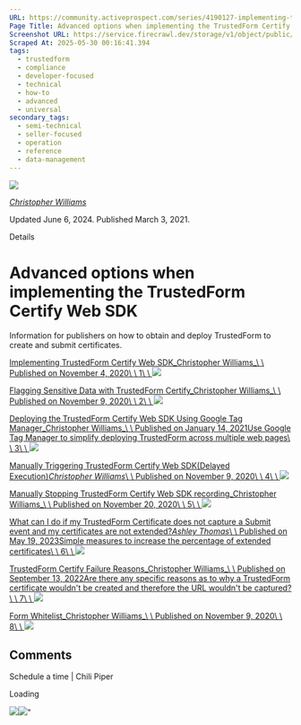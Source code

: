 ```yaml
---
URL: https://community.activeprospect.com/series/4190127-implementing-the-trustedform-certify-web-sdk-in-a-form-page
Page Title: Advanced options when implementing the TrustedForm Certify Web SDK
Screenshot URL: https://service.firecrawl.dev/storage/v1/object/public/media/screenshot-55023d8a-7ef3-4511-91a7-4656d2139836.png
Scraped At: 2025-05-30 00:16:41.394
tags:
  - trustedform
  - compliance
  - developer-focused
  - technical
  - how-to
  - advanced
  - universal
secondary_tags:
  - semi-technical
  - seller-focused
  - operation
  - reference
  - data-management
---
```


[![](https://content2.bloomfire.com/avatars/users/1405246/thumb/thumbnail.png?f=1620827893&Expires=1748567792&Signature=pAhB7qIdcbVx5QwKTBYZYOnQu3BBEdnF~eXNAn5ONmzRwkphGhldfGwOpW~IxRc4v1TZz3dtjUyOr1eVBc7CwNnwUI-0CriXuFoAXmkv5AfJZTN-s7GKe6Q0EQ8o6QlWe9ajHQIIQOKeZyusaTBtqeFcgFIawLjhdXATUfmRR3gdZhzSmuIG7PuMhvBM5CgTs2sZnLkRcsAD6pTdZq~Xl7YN-oyfujb5BIOCVsm6kGnB0d-3qfcfWrNDb0O-aY~rarQJ79s2WIybJ4uYiBwgv0TnkpBGMJ~eJ6ojM47G-4~kj2Snvdxx6t7GSplcMRvlp1i6u62IWpd~6bx6x01JbQ__&Key-Pair-Id=APKAIDFCFZ2UHE5LPIUA)](https://community.activeprospect.com/memberships/7846678-christopher-williams)

[_Christopher Williams_](https://community.activeprospect.com/memberships/7846678-christopher-williams)

Updated June 6, 2024. Published March 3, 2021.

Details

# Advanced options when implementing the TrustedForm Certify Web SDK

Information for publishers on how to obtain and deploy TrustedForm to create and submit certificates.

[Implementing TrustedForm Certify Web SDK_Christopher Williams_\\
\\
Published on November 4, 2020\\
\\
1\\
\\
![](https://content3.bloomfire.com/thumbnails/contributions/002/308/807/_270x180.png?f=1685501346&Expires=1748567792&Signature=GgXC3JokMb46lsmRzGzvUiE-QuQh~VwmRQl34Ns9bNFGqmizqsdgYHL0S2hd4nkpDvZbZqkj0PCfiLyVtVQA4Fv9uWWvr49aMismPlfplPKJ1zaN7Y9vE5xskDXlrFAIvoYpOd~5MwIl8N2Cs-XOKupiWYOEi1jVpx~ssqoNQc70MqAHxWtuS7x6JPp6ZPviuc4XeUkYmEPrX~jyrO6HtKJZi52N0RN2mpeF6UHvR9SwreBeDzExAhjX38F0pX-n0ys2UbIWBymkq1U-re8tfFtGERx8UaOEzG2hCGOUTK3KH6uLZfBxOh0F0J3xGHWi9odrD6hBTGN3EUX54JHLgw__&Key-Pair-Id=APKAIDFCFZ2UHE5LPIUA)](https://community.activeprospect.com/series/4190127/posts/4065187-implementing-trustedform-certify-web-sdk)

[Flagging Sensitive Data with TrustedForm Certify_Christopher Williams_\\
\\
Published on November 9, 2020\\
\\
2\\
\\
![](https://content0.bloomfire.com/thumbnails/contributions/002/330/175/_270x180.png?f=1604948779&Expires=1748567792&Signature=n9jwx~~X~wXFoKrlYXDLubPXlorBYU4sQwtvpMQVye04e-wUMDtiwx7TpBecEpcu5KbsHJEPnGlCpMBt4ZqG4dCeH1IFqyJBhv6Pi-lJkVq26FYBqzC0mv-Z2L8UlpCxgTiQf9qJafHWyzNDefEStwvkpAXzWtW1QRjtrQzT~SwpUe1aDCC5gMPZMdBONJV8TI43~PeqdJ96cHbrl~X7VqULz4wd306nzOnVYFcrJwaZ3ZpIzGWPOphRagdyFb8~vgIiOY~eJYpRvGhcHIWG1zjW4ODxpjj0qthBG7VCd~YScSXCm6OF3KEr78DZ6llnYU3~TXMG7OM~PggWdjhDpg__&Key-Pair-Id=APKAIDFCFZ2UHE5LPIUA)](https://community.activeprospect.com/series/4190127/posts/4076729-flagging-sensitive-data-with-trustedform-certify)

[Deploying the TrustedForm Certify Web SDK Using Google Tag Manager_Christopher Williams_\\
\\
Published on January 14, 2021Use Google Tag Manager to simplify deploying TrustedForm across multiple web pages\\
\\
3\\
\\
![](https://content3.bloomfire.com/thumbnails/contributions/002/463/893/_270x180.png?f=1610653373&Expires=1748567792&Signature=CRKX~0ZPP4b10SZQ-eHX0KWu6r8iK8OQF0UnJtyR5YSoqXKGMXg6Pbt6xrlIzAnTpxwKIXUOw9LXhGKukPUI3WJch~GR7Bu15xZp2ct9R9gtrX7MhFsgWnmsNWwcGHZVtLIOfNI3EXKBdZ83mLd4JgIfdY~zORSkfBM23~mh6WzZDGKp8rmQarPSoKx4UFpkS2YITk713OeQiFDf2BKLjPVewQKd3wgk36O57bf03RfZI1W51j8VUMOz-m0~7L2s7l76DZmJu9PMs2pGc5eHPBL98QyqQ64dDve3vPDAtmZ533xdnL2L4DXEtBd09VSVTqHhf2YhSpi-lepFWJTaaw__&Key-Pair-Id=APKAIDFCFZ2UHE5LPIUA)](https://community.activeprospect.com/series/4190127/posts/4129671-deploying-the-trustedform-certify-web-sdk-using-google-tag-manager)

[Manually Triggering TrustedForm Certify Web SDK(Delayed Execution)_Christopher Williams_\\
\\
Published on November 9, 2020\\
\\
4\\
\\
![](https://content2.bloomfire.com/thumbnails/contributions/002/330/280/_270x180.png?f=1604950826&Expires=1748567792&Signature=RK9KcuhzBQ4k~iWhsU2wY-b~eDyNyGWxprxZ~~NHFqBnA1nIoSBqOUPslVBzywTrNdCBDQBK20WxkYX4ifR6ClVQWV7zigWHxBrQ46bBbl0lLMwMOLoT~WACfkeasqF1HalqAmBX5uF7ObEZ-wTf9kds1K-LYK2a3LHMNx0awFa6FkDx43Olbmvc8OX9vxl-xDv1-md1V~ZU-cGOuWfVk7rGjzHvPATtBf4ABjqy7IwLItHPLvT~8eU4QOZXyM5IPVDlgFQgD9UCXTrpa-79YkoI-QjwqMtGgvAeZ2BvgkOzy2AKK0qjrfzKVbm-PGRboQcWc4rW8igEDY~~DTzK5A__&Key-Pair-Id=APKAIDFCFZ2UHE5LPIUA)](https://community.activeprospect.com/series/4190127/posts/4076826-manually-triggering-trustedform-certify-web-sdk-delayed-execution)

[Manually Stopping TrustedForm Certify Web SDK recording_Christopher Williams_\\
\\
Published on November 20, 2020\\
\\
5\\
\\
![](https://content0.bloomfire.com/thumbnails/contributions/002/367/145/_270x180.png?f=1734989521&Expires=1748567792&Signature=Z6vNT1iyVOi2CuTDTDGbnNzISdx1FxPBMHLtuUstxLIHjNZgPldbMLsfkxi5DclMTz~Jk114V2UU92b6WnkxDxxJ0xIENjmqXqdabFfyu6qxYfqg0k428Ez6lnsDF9vy9~x9f6R2gvbtASR7amuactEyyQEtxiR2vFSHmFWltUdcT4Vv8ZWCsVqumSkvEMVokw5KUMtIUyT7ZfZz-ZELIUSVUxu0A1uBlTvmd3r77Ns4uTw9sLSa~TENZxmvGC5907TzcEdCLhP0EoAbwx8Z8eDULckuAD4Eo8HwjtrenvIwB1QZwYA77fNlY6OR82-cIu-UIiQyPCKKCXM7MwuJJw__&Key-Pair-Id=APKAIDFCFZ2UHE5LPIUA)](https://community.activeprospect.com/series/4190127/posts/4090767-manually-stopping-trustedform-certify-web-sdk-recording)

[What can I do if my TrustedForm Certificate does not capture a Submit event and my certificates are not extended?_Ashley Thomas_\\
\\
Published on May 19, 2023Simple measures to increase the percentage of extended certificates\\
\\
6\\
\\
![](https://content0.bloomfire.com/thumbnails/contributions/003/723/718/_270x180.png?f=1684497922&Expires=1748567792&Signature=FV5AMAHkGlAwWkPKjm-KznV6hoUVlyZ9PUrQyKGLd5AClLcy4Dvf5CSBgyOGCOgk0acCgw1urt-nyP3zXW~zJs3PPppu5xW8Vth-ZOxPEu4Epi6UYWORma59fa3-K5yt7SnHvA4WK6weDhgpwTjnTX9y6LfPTuctm5KpjcJ5B8qkg1EA3R20f726gf84wEBLj4lHJRMu7Sj553BhWLCtFTPX8lrDtukmDmsvw5qvltto4Ggoup9zmJ8icBtyQ8ROZWT61lcz8eqzJdkrHmCQaM06lRcJGLejn1TXL7JiB8PNr0BonYET3fEn2eDyLzHdq0nQJ0f5uWpugYK9KS8nhA__&Key-Pair-Id=APKAIDFCFZ2UHE5LPIUA)](https://community.activeprospect.com/series/4190127/posts/5066541-what-can-i-do-if-my-trustedform-certificate-does-not-capture-a-submit-event-and)

[TrustedForm Certify Failure Reasons_Christopher Williams_\\
\\
Published on September 13, 2022Are there any specific reasons as to why a TrustedForm certificate wouldn't be created and therefore the URL wouldn't be captured?\\
\\
7\\
\\
![](https://content1.bloomfire.com/thumbnails/contributions/003/390/397/_270x180.png?f=1692292052&Expires=1748567792&Signature=O95-5rfLAvKLK4~rGmoNNVP63b9WxuvcYiw2dD70CCceh0eCL6QKa-ukpGeq1~smYn6vLKy9odBk95ZWuKfiREZnJc3ZVJA~xUaDCihfrjYTlXEcaU4rwHXyuDtcEJZKGsoiblUX~gCOSAK9miTqPcWTIxl~DuMVHpiTjtisTMdV5MnkhEeDOfTvfBg7VID8SVpglBmBLL7JByBeIe82L31U5LsDSIqdZoWfSYR4d5Qzj2~bjZ~JwPmfXiEDt3sGawS9Uf2OG5gQInyOp9b1rNbfumWo-ua5f6d4by~TGO-a0-OjT6-x~ouJjKUEF-NXr5GHPmQkTMI16AbLXzjxXg__&Key-Pair-Id=APKAIDFCFZ2UHE5LPIUA)](https://community.activeprospect.com/series/4190127/posts/4806725-trustedform-certify-failure-reasons)

[Form Whitelist_Christopher Williams_\\
\\
Published on November 9, 2020\\
\\
8\\
\\
![](https://content1.bloomfire.com/thumbnails/contributions/002/330/256/_270x180.png?f=1604950430&Expires=1748567792&Signature=osatBd0BMKRCN~E2WYCGkTnLX5WXJ6yLRkCKdg8kP~ZmVVelYo815u~5wwEDaVPejDJwJa7Ps0mkMNPvjx-WLoHZE3xyg1AnwFsfs7S9IBlLx6tkqw8V2d3lMJ5enZXClRJepahnLMj2K9dbxx2XTD7g4s1vOY82tJXQQ2xnQWbbmwuIVPXyirsRARd~SKVR3~0OrxvYM8BGa8r6FVOw4wlY0eG4Nj-r9HOmlDTYlnI8ugdQ9oVfTjcR16~sgwzjc32GxdhWrHF7cGCaJWGYO-SfM~7jx6kKvMuseIZc57ycesi0niuJSNIoMqLIFS-xqyvsjJ8U5UZS9R4FTJmXrQ__&Key-Pair-Id=APKAIDFCFZ2UHE5LPIUA)](https://community.activeprospect.com/series/4190127/posts/4076811-form-whitelist)

## Comments

Schedule a time \| Chili Piper

Loading

![](https://bat.bing.com/action/0?ti=4018451&Ver=2&mid=278778fc-530b-4a7f-8113-e15b6546d8e2&bo=1&sid=5708c6503ceb11f08ba56ffb2f84e3a5&vid=5708da403ceb11f0a03799995d6f5c53&vids=1&msclkid=N&pi=918639831&lg=en-US&sw=1280&sh=1024&sc=24&p=https%3A%2F%2Fcommunity.activeprospect.com%2Fseries%2F4190127-implementing-the-trustedform-certify-web-sdk-in-a-form-page&r=&lt=546&evt=pageLoad&sv=1&cdb=AQAQ&rn=307354)![](https://bat.bing.com/action/0?ti=4018451&Ver=2&mid=278778fc-530b-4a7f-8113-e15b6546d8e2&bo=2&sid=5708c6503ceb11f08ba56ffb2f84e3a5&vid=5708da403ceb11f0a03799995d6f5c53&vids=0&msclkid=N&gtm_tag_source=ua&ec=Client%20ID&el=%2Fseries%2F4190127-implementing-the-trustedform-certify-web-sdk-in-a-form-page&gc=USD&tpp=1&en=Y&p=https%3A%2F%2Fcommunity.activeprospect.com%2Fseries%2F4190127-implementing-the-trustedform-certify-web-sdk-in-a-form-page&sw=1280&sh=1024&sc=24&evt=custom&cdb=AQAQ&rn=792809)"

